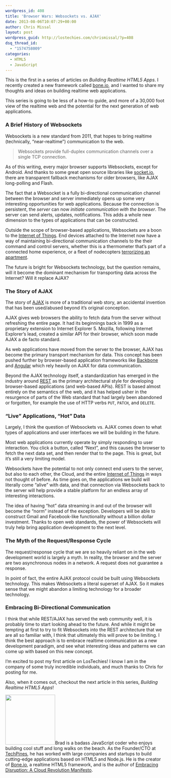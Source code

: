 ```yaml
---
wordpress_id: 408
title: 'Browser Wars: Websockets vs. AJAX'
date: 2013-08-06T10:07:29+00:00
author: Chris Missal
layout: post
wordpress_guid: http://lostechies.com/chrismissal/?p=408
dsq_thread_id:
  - "1574758009"
categories:
  - HTML5
  - JavaScript
---
```

This is the first in a series of articles on _Building Realtime HTML5 Apps_. I recently created a new framework called [bone.io](http://bone.io), and I wanted to share my thoughts and ideas on building realtime web applications.

This series is going to be less of a how-to guide, and more of a 30,000 foot view of the realtime web and the potential for the next generation of web applications.

### A Brief History of Websockets

Websockets is a new standard from 2011, that hopes to bring realtime (technically, &#8220;near-realtime&#8221;) communication to the web.

> Websockets provide full-duplex communication channels over a single TCP connection.

As of this writing, every major browser supports Websockets, except for Android. And thanks to some great open source libraries like [socket.io](http://socket.io), there are transparent fallback mechanisms for older browsers, like AJAX long-polling and Flash.

The fact that a Websocket is a fully bi-directional communication channel between the browser and server immediately opens up some very interesting opportunities for web applications. Because the connection is persistent, the _server_ can now _initiate communication with the browser_. The server can send alerts, updates, notifications. This adds a whole new dimension to the types of applications that can be constructed.

Outside the scope of browser-based applications, Websockets are a boon to the [Internet of Things](http://en.wikipedia.org/wiki/Internet_of_Things). End devices attached to the Internet now have a way of maintaining bi-directional communication channels to the their command and control servers, whether this is a thermometer that&#8217;s part of a connected home experience, or a fleet of nodecopters [terrorizing an apartment](http://vimeo.com/51826336).

The future is bright for Websockets technology, but the question remains, will it become the dominant mechanism for transporting data across the Internet? Will it replace AJAX?

### The Story of AJAX

The story of [AJAX](http://en.wikipedia.org/wiki/Ajax_%28programming%29) is more of a traditional web story, an accidental invention that has been used/abused beyond it&#8217;s original conception.

AJAX gives web browsers the ability to fetch data from the server without refreshing the entire page. It had its beginnings back in 1999 as a proprietary extension to Internet Explorer 5. Mozilla, following Internet Explorer&#8217;s lead, created a similar API for their browser, which soon made AJAX a de facto standard.

As web applications have moved from the server to the browser, AJAX has become the primary transport mechanism for data. This concept has been pushed further by browser-based application frameworks like [Backbone](http://backbonejs.org) and [Angular](http://angularjs.org) which rely heavily on AJAX for data communication.

Beyond the AJAX technology itself, a standardization has emerged in the industry around [REST](http://en.wikipedia.org/wiki/Representational_state_transfer) as the primary architectural style for developing browser-based applications (and web-based APIs). REST is based almost entirely on the semantics of the web, and it has helped usher in the resurgence of parts of the Web standard that had largely been abandoned or forgotten, for example the use of HTTP verbs `PUT`, `PATCH`, and `DELETE`.

### &#8220;Live&#8221; Applications, &#8220;Hot&#8221; Data

Largely, I think the question of Websockets vs. AJAX comes down to what types of applications and user interfaces we will be building in the future.

Most web applications currently operate by simply responding to user interaction. You click a button, called &#8220;Next&#8221;, and this causes the browser to fetch the next data set, and then render that to the page. This is great, but it&#8217;s still a very limiting model.

Websockets have the potential to not only connect end users to the server, but also to each other, the Cloud, and the entire [Internet of Things](http://en.wikipedia.org/wiki/Internet_of_Things) in ways not thought of before. As time goes on, the applications we build will literally come &#8220;alive&#8221; with data, and that connection via Websockets back to the server will help provide a stable platform for an endless array of interesting interactions.

The idea of having &#8220;hot&#8221; data streaming in and out of the browser will become the &#8220;norm&#8221; instead of the exception. Developers will be able to construct Gmail and Facebook-like functionality without a billion dollar investment. Thanks to open web standards, the power of Websockets will truly help bring application development to the next level.

### The Myth of the Request/Response Cycle

The request/response cycle that we are so heavily reliant on in the web development world is largely a myth. In reality, the browser and the server are two asynchronous nodes in a network. A request does not guarantee a response.

In point of fact, the entire AJAX protocol could be built using Websockets technology. This makes Websockets a literal superset of AJAX. So it makes sense that we might abandon a limiting technology for a broader technology.

### Embracing Bi-Directional Communication

I think that while REST/AJAX has served the web community well, it is probably time to start looking ahead to the future. And while it might be tempting at first to try to fit Websockets into the REST architecture that we are all so familiar with, I think that ultimately this will prove to be limiting. I think the best approach is to embrace realtime communication as a new development paradigm, and see what interesting ideas and patterns we can come up with based on this new concept.

I&#8217;m excited to post my first article on LosTechies! I know I am in the company of some truly incredible individuals, and much thanks to Chris for posting for me.

Also, when it comes out, checkout the next article in this series, _Building Realtime HTML5 Apps_!

[<img class="alignleft  wp-image-403" title="Brad Carleton" src="/content/chrismissal/uploads/2013/08/brad-headshot.jpg" alt="" width="156" height="156" srcset="/content/chrismissal/uploads/2013/08/brad-headshot.jpg 512w, /content/chrismissal/uploads/2013/08/brad-headshot-150x150.jpg 150w, /content/chrismissal/uploads/2013/08/brad-headshot-300x300.jpg 300w, /content/chrismissal/uploads/2013/08/brad-headshot-100x100.jpg 100w" sizes="(max-width: 156px) 100vw, 156px" />](/content/chrismissal/uploads/2013/08/brad-headshot.jpg)Brad is a badass JavaScript coder who enjoys building cool stuff and long walks on the beach. As the Founder/CTO at [TechPines](http://www.techpines.com "We Make Awesome Apps"), he has worked with large companies and startups to build cutting-edge applications based on HTML5 and Node.js. He is the creator of [Bone.io](http://bone.io "bone.io - Realtime Single Page HTML5 Apps"), a realtime HTML5 framework, and is the author of [Embracing Disruption: A Cloud Revolution Manifesto](http://embracingdisruption.com "embracing disruption a cloud revolution manifesto").